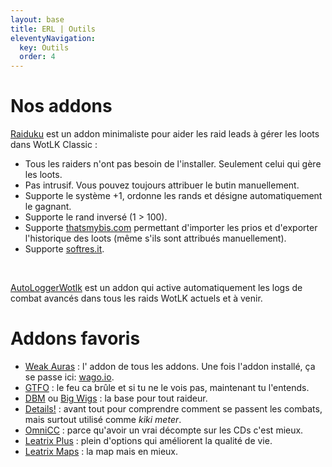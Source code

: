 ```yaml
---
layout: base
title: ERL | Outils
eleventyNavigation:
  key: Outils
  order: 4
---
```


<div class="container flex flex-col gap-12 px-6 py-8 mx-auto font-serif font-light">
  <div class="animate__animated animate__faster animate__fadeInUp">
    <h1 class="font-mono font-semibold text-2xl text-white uppercase mb-4">Nos addons</h1>
    <p class="mt-4 font-light text-slate-200 text-lg rounded-xl">
      <a href="https://www.curseforge.com/wow/addons/raiduku/" target="_blank" class="font-normal underline text-red-600">Raiduku</a> est un addon minimaliste pour aider les raid leads à gérer les loots dans WotLK Classic :
    </p>
    <p class="mt-4 font-light text-slate-200 text-lg rounded-xl">
      <ul class="list-inside list-disc">
        <li>Tous les raiders n'ont pas besoin de l'installer. Seulement celui qui gère les loots.</li>
        <li>Pas intrusif. Vous pouvez toujours attribuer le butin manuellement.</li>
        <li>Supporte le système +1, ordonne les rands et désigne automatiquement le gagnant.</li>
        <li>Supporte le rand inversé (1 > 100).</li>
        <li>Supporte <a href="https://thatsmybis.com/" target="_blank" class="font-normal underline text-red-600">thatsmybis.com</a> permettant d'importer les prios et d'exporter l'historique des loots (même s'ils sont attribués manuellement).</li>
        <li>Supporte <a href="https://softres.it/" target="_blank" class="font-normal underline text-red-600">softres.it</a>.</li>
      </ul>
    </p>
    <br>
    <p class="mt-4 font-light text-slate-200 text-lg rounded-xl">
      <a href="https://www.curseforge.com/wow/addons/autologgerwotlk/" target="_blank" class="font-normal underline text-red-600">AutoLoggerWotlk</a> est un addon qui active automatiquement les logs de combat avancés dans tous les raids WotLK actuels et à venir.
    </p>
  </div>
  <div class="animate__animated animate__faster animate__fadeInUp">
    <h1 class="font-mono font-semibold text-2xl text-white uppercase mb-4">Addons favoris</h1>
    <p class="mt-4 font-light text-slate-200 text-lg rounded-xl">
      <ul class="list-inside list-disc">
        <li><a href="https://www.curseforge.com/wow/addons/weakauras-2" target="_blank" class="font-normal underline text-red-600">Weak Auras</a> : l' addon de tous les addons. Une fois l'addon installé, ça se passe ici: <a href="https://wago.io/" target="_blank" class="font-normal underline text-red-600">wago.io</a>.</li>
        <li><a href="https://www.curseforge.com/wow/addons/gtfo" target="_blank" class="font-normal underline text-red-600">GTFO</a> : le feu ca brûle et si tu ne le vois pas, maintenant tu l'entends.</li>
        <li><a href="https://www.curseforge.com/wow/addons/deadly-boss-mods" target="_blank" class="font-normal underline text-red-600">DBM</a> ou <a href="https://www.curseforge.com/wow/addons/big-wigs" target="_blank" class="font-normal underline text-red-600">Big Wigs</a> : la base pour tout raideur.</li>
        <li><a href="https://www.curseforge.com/wow/addons/details" target="_blank" class="font-normal underline text-red-600">Details!</a> : avant tout pour comprendre comment se passent les combats, mais surtout utilisé comme <i>kiki meter</i>.</li>
        <li><a href="https://www.curseforge.com/wow/addons/omnicc" target="_blank" class="font-normal underline text-red-600">OmniCC</a> : parce qu'avoir un vrai décompte sur les CDs c'est mieux.</li>
        <li><a href="https://www.curseforge.com/wow/addons/leatrix-plus-bcc" target="_blank" class="font-normal underline text-red-600">Leatrix Plus</a> : plein d'options qui améliorent la qualité de vie.</li>
        <li><a href="https://www.curseforge.com/wow/addons/leatrix-maps-bcc" target="_blank" class="font-normal underline text-red-600">Leatrix Maps</a> : la map mais en mieux.</li>
      </ul>
    </p>
  </div>
</div>